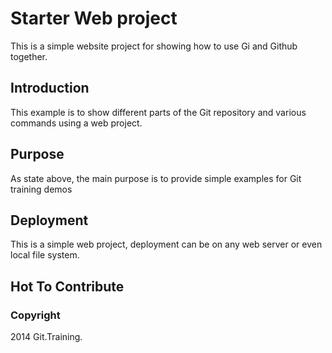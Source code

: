 # Starter Web project 

This is a simple website project for showing how to use Gi and Github together.

## Introduction 

This example is to show different parts of the Git repository and various commands using a web project. 

## Purpose 

As state above, the main purpose is to provide simple examples for Git training demos

## Deployment 

This is a simple web project, deployment can be on any web server or even local file system.

## Hot To Contribute 

### Copyright 

2014 Git.Training. 
